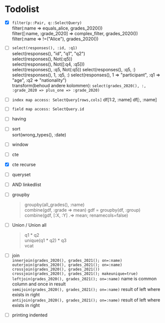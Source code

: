 # Todolist

* [x] `filter(p::Pair, q::SelectQuery)`  
    filter(:name => equals_alice, grades_2020())  
    filter([:name, :grade_2020] => complex_filter, grades_2020())  
    filter(:name => !=("Alice"), grades_2020())  

* [ ] `select(responses(), :id, :q1)`  
  select(responses(), "id", "q1", "q2")  
  select(responses(), Not(:q5))  
  select(responses(), Not([:q4, :q5]))  
  select(responses(), :q5, Not(:q5))
  select(responses(), :q5, :)
  select(responses(), 1, :q5, :)
  select(responses(), 1 => "participant", :q1 => "age", :q2 => "nationality")  
  transform(behoud andere kolommen): `select(grades_2020(), :, :grade_2020 => plus_one => :grade_2020)`
* [ ] `index map access: SelectQuery[rows,cols]` df[1:2, :name] df[:, :name]
* [ ] `field map access: SelectQuery.id`
* [ ] having
* [ ] sort  
  sort(wrong_types(), :date)
* [ ] window
* [ ] cte
* [x] cte recurse
* [ ] queryset
* [ ] AND linkedlist
* [ ] groupby
  > groupby(all_grades(), :name)  
  > combine(gdf, :grade => mean)
  > gdf = groupby(df, :group)  
  > combine(gdf, [:X, :Y] .=> mean; renamecols=false)
* [ ] Union / Union all  
  > q1 * q2  
  > unique(q1 * q2) * q3  
  > vcat
* [ ] join  
 `innerjoin(grades_2020(), grades_2021(); on=:name)`  
 `outerjoin(grades_2020(), grades_2021(); on=:name)`  
 `crossjoin(grades_2020(), grades_2021())`  
 `crossjoin(grades_2020(), grades_2021(); makeunique=true)`  
 `leftjoin(grades_2020(), grades_2021(); on=:name)` name is common column and once in result  
 `semijoin(grades_2020(), grades_2021(); on=:name)` result of left where exists in right  
 `antijoin(grades_2020(), grades_2021(); on=:name)` result of left where exists in right  

* [ ] printing indented